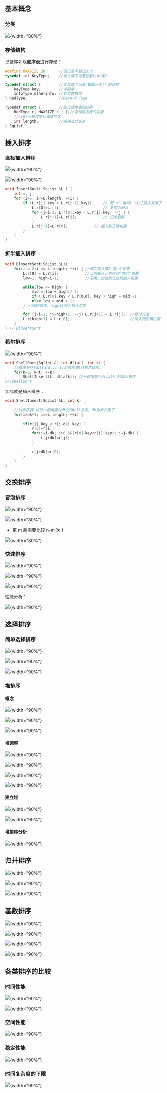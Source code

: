 ## 基本概念

### 分类

![](./images/09/pin-06-22.png){width="80%"}

### 存储结构

记录序列以**顺序表**进行存储：

```c
#define MAXSIZE 20  	//设记录不超过20个
typedef int KeyType;	//设关键字为整型量(int型)
```

```c
typedef struct {		//定义每个记录(数据元素)）的结构
    KeyType key;		//关键字
    InfoType otherinfo; //其它数据项
} RedType; 				//Record Type
```

```c
Typedef struct {		//定义顺序表的结构
    RedType r[ MAXSIZE + 1 ];//存储顺序表的向量
    //r[0]一般作哨兵或缓冲区
    int length;			//顺序表的长度
} SqList;
```

## 插入排序

### 直接插入排序

![](./images/09/pin-06-22_1.png){width="90%"}

![](./images/09/pin-06-22_2.png){width="90%"}

```c
void InsertSort( SqList &L ) {
    int i, j;
    for (i=5; i<=L.length; ++i) {
        if (L.r[i].key < L.r[i-1].key){ 	// 若"<",需将L.r[i]插入有序子表
            L.r[O]=L.r[i];					// 复制为哨兵
            for (j=i-1; L.r[0].key < L.r[j].key; --j ) {
                L.r[j+1]=L.r[j];			// 记录后移
            }
            L.r[j+1]=L.r[0];			// 插入到正确位置 
        }
    }
}
```

### 折半插入排序

```c
void BlnsertSort(SqList &L){
    for(i = 2;i <= L.length; ++i) {	//依次插入第2~第n个元素
        L.r[O] = L.r[i];			//当前插入元素存到“哨兵”位置
        low=1; high=i-1;			//采用二分查找法查找插入位置

        while(low <= high) {
            mid =(low + high)/ 2;
            if ( L.r[0].key < L.r[mid]. key ) high = mid -1 ;
            else low = mid + 1;
        } //循环结束，high+1则为插入位置

        for (j=i-1; j>=high+1; --j) L.r[j+1] = L.r[j];	//移动元素
        L.r[high+1] = L.r[0];							//插入到正确位置
    }
} // BlnsertSort
```

### 希尔排序

![](./images/09/pin-06-22_3.png){width="90%"}

```c
void ShellSort(Sqlist &L int dlta[], int t) {
    //按增量序列dlta[0..t-1]对顺序表L作希尔排序。
    for(k=0; k<t; ++k)
        ShellInsert(L, dlta[k]); //一趟增量为dlta[k]的插入排序
}//ShellSort
```

实际就是插入排序：

```c
void ShellInsert(SqList &L, int k) { 
    
    //对顺序表L进行一趟增量为dk的Shell排序，dk为步长因子
    for(i=dk+1; i<=L.length; ++i) {
        
        if(r[i].key < r[i-dk].key) {
            r[0]=r[i];
            for(j=i-dk; j>0 &&(r[0].key<r[j].key); j=j-dk) {
                r[j+dk]=r[j];
            }
            
            r[j+dk]=r[0];
        }
    }
}
```

## 交换排序

### 冒泡排序

![](./images/09/pin-06-23.png){width="90%"}

![](./images/09/pin-06-23_1.png){width="80%"}

- 第 m 趟需要比较 n-m 次！

![](./images/09/pin-06-23_2.png){width="80%"}

### 快速排序

![](./images/09/pin-06-23_3.png){width="90%"}

![](./images/09/pin-06-23_4.png){width="90%"}

![](./images/09/pin-06-23_5.png){width="90%"}

性能分析：

![](./images/09/pin-06-23_6.png){width="90%"}

## 选择排序

### 简单选择排序

![](./images/09/pin-06-23_7.png){width="90%"}

![](./images/09/pin-06-23_8.png){width="90%"}

![](./images/09/pin-06-23_9.png){width="90%"}

### 堆排序

#### 概念

![](./images/09/pin-06-23_10.png){width="90%"}

![](./images/09/pin-06-23_11.png){width="90%"}

![](./images/09/pin-06-23_12.png){width="90%"}

#### 堆调整

![](./images/09/pin-06-23_13.png){width="90%"}

![](./images/09/pin-06-23_14.png){width="90%"}

![](./images/09/pin-06-23_15.png){width="90%"}

![](./images/09/pin-06-23_16.png){width="90%"}

#### 建立堆

![](./images/09/pin-06-23_17.png){width="90%"}

![](./images/09/pin-06-23_18.png){width="90%"}

#### 堆排序分析

![](./images/09/pin-06-23_19.png){width="90%"}

## 归并排序

![](./images/09/pin-06-23_20.png){width="90%"}

![](./images/09/pin-06-23_21.png){width="90%"}

![](./images/09/pin-06-23_22.png){width="90%"}

## 基数排序

![](./images/09/pin-06-23_23.png){width="90%"}

![](./images/09/pin-06-23_24.png){width="90%"}

![](./images/09/pin-06-23_25.png){width="90%"}

![](./images/09/pin-06-23_26.png){width="90%"}

## 各类排序的比较

### 时间性能

![](./images/09/pin-06-23_27.png){width="90%"}

![](./images/09/pin-06-23_28.png){width="90%"}

### 空间性能

![](./images/09/pin-06-23_29.png){width="90%"}

### 稳定性能

![](./images/09/pin-06-23_30.png){width="90%"}

### 时间复杂度的下限

![](./images/09/pin-06-23_31.png){width="90%"}
